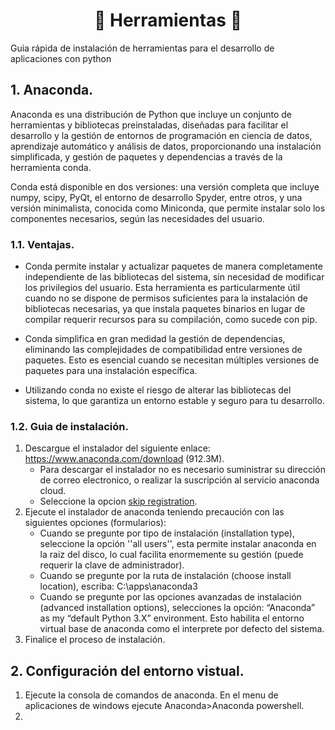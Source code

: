 <h1 align="center">
🔸 Herramientas 🔸
</h1>
Guia rápida de instalación de herramientas para el desarrollo de aplicaciones con python

## 1. Anaconda.

Anaconda es una distribución de Python que incluye un conjunto de herramientas y bibliotecas preinstaladas, diseñadas para facilitar el desarrollo y la gestión de entornos de programación en ciencia de datos, aprendizaje automático y análisis de datos, proporcionando una instalación simplificada, y gestión de paquetes y dependencias a través de la herramienta conda.

Conda está disponible en dos versiones: una versión completa que incluye numpy, scipy, PyQt, el entorno de desarrollo Spyder, entre otros, y una versión minimalista, conocida como Miniconda, que permite instalar solo los componentes necesarios, según las necesidades del usuario.

### 1.1. Ventajas.

* Conda permite instalar y actualizar paquetes de manera completamente independiente de las bibliotecas del sistema, sin necesidad de modificar los privilegios del usuario. Esta herramienta es particularmente útil cuando no se dispone de permisos suficientes para la instalación de bibliotecas necesarias, ya que instala paquetes binarios en lugar de compilar requerir recursos para su compilación, como sucede con pip.

* Conda simplifica en gran medidad la gestión de dependencias, eliminando las complejidades de compatibilidad entre versiones de paquetes. Esto es esencial cuando se necesitan múltiples versiones de paquetes para una instalación específica.

* Utilizando conda no existe el riesgo de alterar las bibliotecas del sistema, lo que garantiza un entorno estable y seguro para tu desarrollo.

### 1.2. Guia de instalación.

1. Descargue el instalador del siguiente enlace: https://www.anaconda.com/download (912.3M).
   - Para descargar el instalador no es necesario suministrar su dirección de correo electronico, o realizar la suscripción al servicio anaconda cloud.
   - Seleccione la opcion [skip registration](https://www.anaconda.com/download/success).
2. Ejecute el instalador de anaconda teniendo precaución con las siguientes opciones (formularios):
   - Cuando se pregunte por tipo de instalación (installation type), seleccione la opción ''all users'', esta permite instalar anaconda en la raiz del disco, lo cual facilita enormemente su gestión (puede requerir la clave de administrador).
   - Cuando se pregunte por la ruta de instalación (choose install location), escriba: C:\apps\anaconda3
   - Cuando se pregunte por las opciones avanzadas de instalación (advanced installation options), selecciones la opción: “Anaconda” as my “default Python 3.X” environment. Esto habilita el entorno virtual base de anaconda como el interprete por defecto del sistema.
3. Finalice el proceso de instalación.

## 2. Configuración del entorno vistual.

1. Ejecute la consola de comandos de anaconda. En el menu de aplicaciones de windows ejecute Anaconda>Anaconda powershell.
2. 
